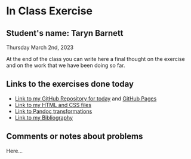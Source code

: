 # In Class Exercise
## Student's name: Taryn Barnett 

Thursday March 2nd, 2023 

At the end of the class you can write here a final thought on the exercise and on the work that we have been doing so far. 

## Links to the exercises done today 

- [Link to my GitHub Repository for today](https://github.com/taryneliana/DHExercise2) and [GitHub Pages](https://taryneliana.github.io/DHExercise2/)
- [Link to my HTML and CSS files](exercise2.html)
- [Link to Pandoc transformations](pandoc_transformations.zip.zip)
- [Link to my Bibliography](bibliographies_Charismatic_Megafauna.html)

## Comments or notes about problems 

Here...
